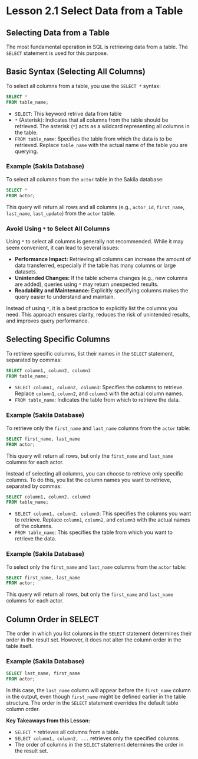 # Lesson 2.1 Select Data from a Table

## Selecting Data from a Table

The most fundamental operation in SQL is retrieving data from a table. The `SELECT` statement is used for this purpose.

## Basic Syntax (Selecting All Columns)

To select all columns from a table, you use the `SELECT *` syntax:

```sql
SELECT *
FROM table_name;
```

- `SELECT`: This keyword retrive data from table
- `*` (Asterisk): Indicates that all columns from the table should be retrieved. The asterisk (`*`) acts as a wildcard representing all columns in the table.
- `FROM table_name`: Specifies the table from which the data is to be retrieved. Replace `table_name` with the actual name of the table you are querying.

### Example (Sakila Database)

To select all columns from the `actor` table in the Sakila database:

```sql
SELECT *
FROM actor;
```

This query will return all rows and all columns (e.g., `actor_id`, `first_name`, `last_name`, `last_update`) from the `actor` table.

### Avoid Using `*` to Select All Columns

Using `*` to select all columns is generally not recommended. While it may seem convenient, it can lead to several issues:

- **Performance Impact:** Retrieving all columns can increase the amount of data transferred, especially if the table has many columns or large datasets.
- **Unintended Changes:** If the table schema changes (e.g., new columns are added), queries using `*` may return unexpected results.
- **Readability and Maintenance:** Explicitly specifying columns makes the query easier to understand and maintain.

Instead of using `*`, it is a best practice to explicitly list the columns you need. This approach ensures clarity, reduces the risk of unintended results, and improves query performance.

## Selecting Specific Columns

To retrieve specific columns, list their names in the `SELECT` statement, separated by commas:

```sql
SELECT column1, column2, column3
FROM table_name;
```

- `SELECT column1, column2, column3`: Specifies the columns to retrieve. Replace `column1`, `column2`, and `column3` with the actual column names.
- `FROM table_name`: Indicates the table from which to retrieve the data.

### Example (Sakila Database)

To retrieve only the `first_name` and `last_name` columns from the `actor` table:

```sql
SELECT first_name, last_name
FROM actor;
```

This query will return all rows, but only the `first_name` and `last_name` columns for each actor.

Instead of selecting all columns, you can choose to retrieve only specific columns. To do this, you list the column names you want to retrieve, separated by commas:

```sql
SELECT column1, column2, column3
FROM table_name;
```

- `SELECT column1, column2, column3`: This specifies the columns you want to retrieve. Replace `column1`, `column2`, and `column3` with the actual names of the columns.
- `FROM table_name`: This specifies the table from which you want to retrieve the data.

### Example (Sakila Database)

To select only the `first_name` and `last_name` columns from the `actor` table:

```sql
SELECT first_name, last_name
FROM actor;
```

This query will return all rows, but only the `first_name` and `last_name` columns for each actor.

## Column Order in SELECT

The order in which you list columns in the `SELECT` statement determines their order in the result set. However, it does not alter the column order in the table itself.

### Example (Sakila Database)

```sql
SELECT last_name, first_name
FROM actor;
```

In this case, the `last_name` column will appear before the `first_name` column in the output, even though `first_name` might be defined earlier in the table structure. The order in the `SELECT` statement overrides the default table column order.

**Key Takeaways from this Lesson:**

- `SELECT *` retrieves all columns from a table.
- `SELECT column1, column2, ...` retrieves only the specified columns.
- The order of columns in the `SELECT` statement determines the order in the result set.